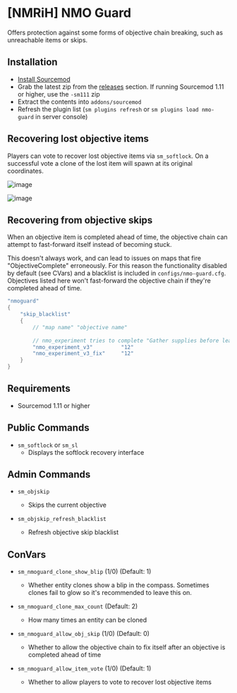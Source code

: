 # [NMRiH] NMO Guard

Offers protection against some forms of objective chain breaking, such as unreachable items or skips.

## Installation

- [Install Sourcemod](https://wiki.alliedmods.net/Installing_sourcemod)
- Grab the latest zip from the [releases](https://github.com/dysphie/nmrih-team-healing/releases) section. If running Sourcemod 1.11 or higher, use the `-sm111` zip
- Extract the contents into `addons/sourcemod`
- Refresh the plugin list (`sm plugins refresh` or `sm plugins load nmo-guard` in server console)

## Recovering lost objective items

Players can vote to recover lost objective items via `sm_softlock`. On a successful vote a clone of the lost item will spawn at its original coordinates.

![image](https://user-images.githubusercontent.com/11559683/121577277-be363880-c9ff-11eb-8ae2-10f4417090b2.png)

![image](https://user-images.githubusercontent.com/11559683/121577390-d908ad00-c9ff-11eb-9a9d-1375b19a0ef3.png)

## Recovering from objective skips

When an objective item is completed ahead of time, the objective chain can attempt to fast-forward itself instead of becoming stuck. 

This doesn't always work, and can lead to issues on maps that fire "ObjectiveComplete" erroneously.
For this reason the functionality disabled by default (see CVars) and a blacklist is included in `configs/nmo-guard.cfg`. Objectives listed here won't fast-forward the objective chain if they're completed ahead of time.

```cpp
"nmoguard"
{
	"skip_blacklist"
	{
		// "map name" "objective name"
		
		// nmo_experiment tries to complete "Gather supplies before leaving" when the round starts
		"nmo_experiment_v3"			"12"
		"nmo_experiment_v3_fix"		"12"
	}
}
```

## Requirements
- Sourcemod 1.11 or higher

## Public Commands

- `sm_softlock` or `sm_sl`
  - Displays the softlock recovery interface

## Admin Commands

- `sm_objskip`
  - Skips the current objective 

- `sm_objskip_refresh_blacklist`
  - Refresh objective skip blacklist

## ConVars

- `sm_nmoguard_clone_show_blip` (1/0) (Default: 1)
  - Whether entity clones show a blip in the compass. Sometimes clones fail to glow so it's recommended to leave this on.

- `sm_nmoguard_clone_max_count` (Default: 2)
  - How many times an entity can be cloned
  
- `sm_nmoguard_allow_obj_skip`  (1/0) (Default: 0)
  - Whether to allow the objective chain to fix itself after an objective is completed ahead of time
  
- `sm_nmoguard_allow_item_vote`  (1/0) (Default: 1)
  - Whether to allow players to vote to recover lost objective items
